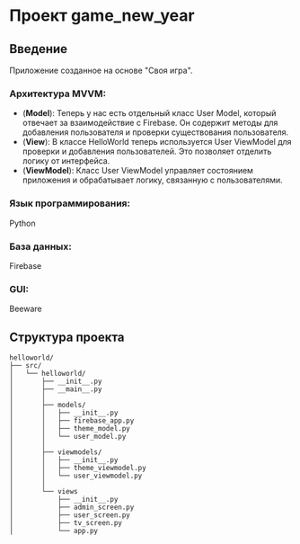 # Проект game_new_year

## Введение
Приложение созданное на основе "Своя игра". 

### Архитектура MVVM:
   - (__Model__): Теперь у нас есть отдельный класс User Model, который отвечает за взаимодействие с Firebase. Он содержит методы для добавления пользователя и проверки существования пользователя.
   - (__View__): В классе HelloWorld теперь используется User ViewModel для проверки и добавления пользователей. Это позволяет отделить логику от интерфейса.
   - (__ViewModel__): Класс User ViewModel управляет состоянием приложения и обрабатывает логику, связанную с пользователями.

### Язык программирования: 
   Python

### База данных:
   Firebase

### GUI:
   Beeware
   
## Структура проекта
```plaintext
helloworld/
├── src/
│   └── helloworld/
│       ├── __init__.py
│       ├── __main__.py
│       │
│       ├── models/
│       │   ├── __init__.py
│       │   ├── firebase_app.py
│       │   ├── theme_model.py
│       │   └── user_model.py
│       │
│       ├── viewmodels/
│       │   ├── __init__.py
│       │   ├── theme_viewmodel.py
│       │   └── user_viewmodel.py
│       │
│       └── views
│           ├── __init__.py
│           ├── admin_screen.py
│           ├── user_screen.py
│           ├── tv_screen.py
│           └── app.py
